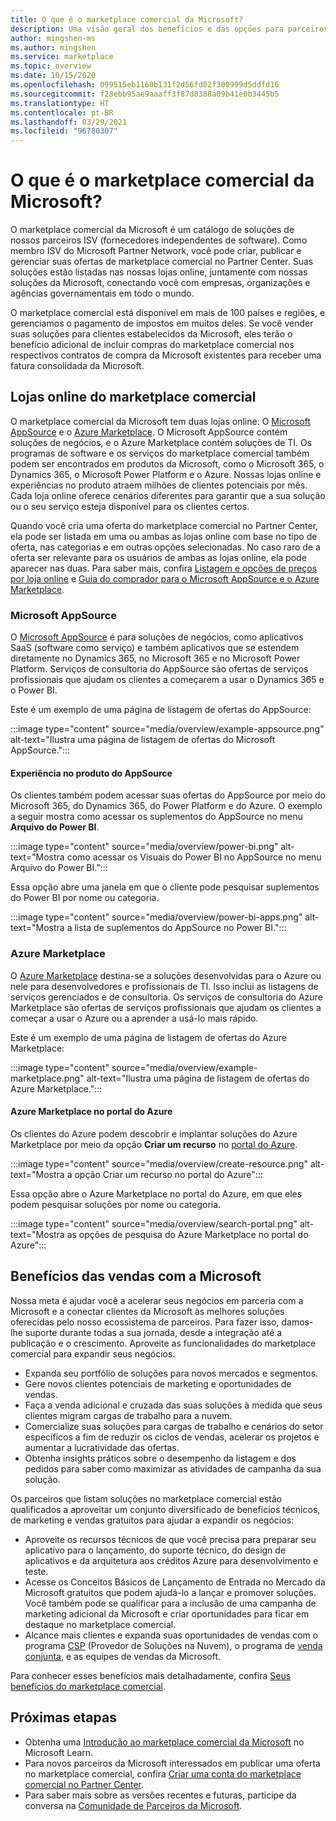 ```yaml
---
title: O que é o marketplace comercial da Microsoft?
description: Uma visão geral dos benefícios e das opções para parceiros da Microsoft que listam soluções no marketplace comercial da Microsoft.
author: mingshen-ms
ms.author: mingshen
ms.service: marketplace
ms.topic: overview
ms.date: 10/15/2020
ms.openlocfilehash: 099515eb1160b131f2d56fd02f300999d5ddfd16
ms.sourcegitcommit: f28ebb95ae9aaaff3f87d8388a09b41e0b3445b5
ms.translationtype: HT
ms.contentlocale: pt-BR
ms.lasthandoff: 03/29/2021
ms.locfileid: "96780307"
---
```

# <a name="what-is-the-microsoft-commercial-marketplace"></a>O que é o marketplace comercial da Microsoft?

O marketplace comercial da Microsoft é um catálogo de soluções de nossos parceiros ISV (fornecedores independentes de software). Como membro ISV do Microsoft Partner Network, você pode criar, publicar e gerenciar suas ofertas de marketplace comercial no Partner Center. Suas soluções estão listadas nas nossas lojas online, juntamente com nossas soluções da Microsoft, conectando você com empresas, organizações e agências governamentais em todo o mundo.

O marketplace comercial está disponível em mais de 100 países e regiões, e gerenciamos o pagamento de impostos em muitos deles. Se você vender suas soluções para clientes estabelecidos da Microsoft, eles terão o benefício adicional de incluir compras do marketplace comercial nos respectivos contratos de compra da Microsoft existentes para receber uma fatura consolidada da Microsoft.

## <a name="commercial-marketplace-online-stores"></a>Lojas online do marketplace comercial

O marketplace comercial da Microsoft tem duas lojas online: O [Microsoft AppSource](https://appsource.microsoft.com/) e o [Azure Marketplace](https://azuremarketplace.microsoft.com/). O Microsoft AppSource contém soluções de negócios, e o Azure Marketplace contém soluções de TI. Os programas de software e os serviços do marketplace comercial também podem ser encontrados em produtos da Microsoft, como o Microsoft 365, o Dynamics 365, o Microsoft Power Platform e o Azure. Nossas lojas online e experiências no produto atraem milhões de clientes potenciais por mês. Cada loja online oferece cenários diferentes para garantir que a sua solução ou o seu serviço esteja disponível para os clientes certos.

Quando você cria uma oferta do marketplace comercial no Partner Center, ela pode ser listada em uma ou ambas as lojas online com base no tipo de oferta, nas categorias e em outras opções selecionadas. No caso raro de a oferta ser relevante para os usuários de ambas as lojas online, ela pode aparecer nas duas. Para saber mais, confira [Listagem e opções de preços por loja online](determine-your-listing-type.md#listing-and-pricing-options-by-online-store) e [Guia do comprador para o Microsoft AppSource e o Azure Marketplace](https://aka.ms/MarketplaceBuyerGuide).

### <a name="microsoft-appsource"></a>Microsoft AppSource

O [Microsoft AppSource](https://appsource.microsoft.com/) é para soluções de negócios, como aplicativos SaaS (software como serviço) e também aplicativos que se estendem diretamente no Dynamics 365, no Microsoft 365 e no Microsoft Power Platform. Serviços de consultoria do AppSource são ofertas de serviços profissionais que ajudam os clientes a começarem a usar o Dynamics 365 e o Power BI.

Este é um exemplo de uma página de listagem de ofertas do AppSource:

:::image type="content" source="media/overview/example-appsource.png" alt-text="Ilustra uma página de listagem de ofertas do Microsoft AppSource.":::

####  <a name="appsource-in-product-experience"></a>Experiência no produto do AppSource

Os clientes também podem acessar suas ofertas do AppSource por meio do Microsoft 365, do Dynamics 365, do Power Platform e do Azure. O exemplo a seguir mostra como acessar os suplementos do AppSource no menu **Arquivo do Power BI**.

:::image type="content" source="media/overview/power-bi.png" alt-text="Mostra como acessar os Visuais do Power BI no AppSource no menu Arquivo do Power BI."::: 

Essa opção abre uma janela em que o cliente pode pesquisar suplementos do Power BI por nome ou categoria. 

:::image type="content" source="media/overview/power-bi-apps.png" alt-text="Mostra a lista de suplementos do AppSource no Power BI."::: 

### <a name="azure-marketplace"></a>Azure Marketplace

O [Azure Marketplace](https://azuremarketplace.microsoft.com/) destina-se a soluções desenvolvidas para o Azure ou nele para desenvolvedores e profissionais de TI. Isso inclui as listagens de serviços gerenciados e de consultoria. Os serviços de consultoria do Azure Marketplace são ofertas de serviços profissionais que ajudam os clientes a começar a usar o Azure ou a aprender a usá-lo mais rápido.

Este é um exemplo de uma página de listagem de ofertas do Azure Marketplace:

:::image type="content" source="media/overview/example-marketplace.png" alt-text="Ilustra uma página de listagem de ofertas do Azure Marketplace."::: 

#### <a name="azure-marketplace-in-the-azure-portal"></a>Azure Marketplace no portal do Azure

Os clientes do Azure podem descobrir e implantar soluções do Azure Marketplace por meio da opção **Criar um recurso** no [portal do Azure](https://portal.azure.com/).

:::image type="content" source="media/overview/create-resource.png" alt-text="Mostra a opção Criar um recurso no portal do Azure"::: 

Essa opção abre o Azure Marketplace no portal do Azure, em que eles podem pesquisar soluções por nome ou categoria.

:::image type="content" source="media/overview/search-portal.png" alt-text="Mostra as opções de pesquisa do Azure Marketplace no portal do Azure"::: 

## <a name="benefits-of-selling-with-microsoft"></a>Benefícios das vendas com a Microsoft

Nossa meta é ajudar você a acelerar seus negócios em parceria com a Microsoft e a conectar clientes da Microsoft às melhores soluções oferecidas pelo nosso ecossistema de parceiros. Para fazer isso, damos-lhe suporte durante todas a sua jornada, desde a integração até a publicação e o crescimento. Aproveite as funcionalidades do marketplace comercial para expandir seus negócios.

- Expanda seu portfólio de soluções para novos mercados e segmentos.
- Gere novos clientes potenciais de marketing e oportunidades de vendas.
- Faça a venda adicional e cruzada das suas soluções à medida que seus clientes migram cargas de trabalho para a nuvem. 
- Comercialize suas soluções para cargas de trabalho e cenários do setor específicos a fim de reduzir os ciclos de vendas, acelerar os projetos e aumentar a lucratividade das ofertas.
- Obtenha insights práticos sobre o desempenho da listagem e dos pedidos para saber como maximizar as atividades de campanha da sua solução.

Os parceiros que listam soluções no marketplace comercial estão qualificados a aproveitar um conjunto diversificado de benefícios técnicos, de marketing e vendas gratuitos para ajudar a expandir os negócios:

- Aproveite os recursos técnicos de que você precisa para preparar seu aplicativo para o lançamento, do suporte técnico, do design de aplicativos e da arquitetura aos créditos Azure para desenvolvimento e teste.
- Acesse os Conceitos Básicos de Lançamento de Entrada no Mercado da Microsoft gratuitos que podem ajudá-lo a lançar e promover soluções. Você também pode se qualificar para a inclusão de uma campanha de marketing adicional da Microsoft e criar oportunidades para ficar em destaque no marketplace comercial.
- Alcance mais clientes e expanda suas oportunidades de vendas com o programa [CSP](https://partner.microsoft.com/cloud-solution-provider) (Provedor de Soluções na Nuvem), o programa de [venda conjunta](marketplace-co-sell.md), e as equipes de vendas da Microsoft.

Para conhecer esses benefícios mais detalhadamente, confira [Seus benefícios do marketplace comercial](gtm-your-marketplace-benefits.md).

## <a name="next-steps"></a>Próximas etapas

- Obtenha uma [Introdução ao marketplace comercial da Microsoft](/learn/modules/intro-commercial-marketplace/) no Microsoft Learn.
- Para novos parceiros da Microsoft interessados em publicar uma oferta no marketplace comercial, confira [Criar uma conta do marketplace comercial no Partner Center](partner-center-portal/create-account.md).
- Para saber mais sobre as versões recentes e futuras, participe da conversa na [Comunidade de Parceiros da Microsoft](https://www.microsoftpartnercommunity.com/).
